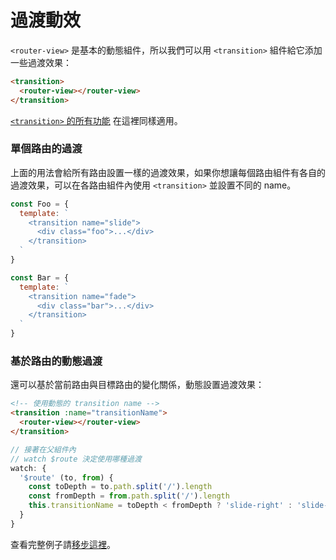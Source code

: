 
# 過渡動效

`<router-view>` 是基本的動態組件，所以我們可以用 `<transition>` 組件給它添加一些過渡效果：

``` html
<transition>
  <router-view></router-view>
</transition>
```

[`<transition>` 的所有功能](https://cn.vuejs.org/guide/transitions.html) 在這裡同樣適用。

### 單個路由的過渡

上面的用法會給所有路由設置一樣的過渡效果，如果你想讓每個路由組件有各自的過渡效果，可以在各路由組件內使用 `<transition>` 並設置不同的 name。

``` js
const Foo = {
  template: `
    <transition name="slide">
      <div class="foo">...</div>
    </transition>
  `
}

const Bar = {
  template: `
    <transition name="fade">
      <div class="bar">...</div>
    </transition>
  `
}
```

### 基於路由的動態過渡

還可以基於當前路由與目標路由的變化關係，動態設置過渡效果：

``` html
<!-- 使用動態的 transition name -->
<transition :name="transitionName">
  <router-view></router-view>
</transition>
```

``` js
// 接著在父組件內
// watch $route 決定使用哪種過渡
watch: {
  '$route' (to, from) {
    const toDepth = to.path.split('/').length
    const fromDepth = from.path.split('/').length
    this.transitionName = toDepth < fromDepth ? 'slide-right' : 'slide-left'
  }
}
```

查看完整例子請[移步這裡](https://github.com/vuejs/vue-router/blob/next/examples/transitions/app.js)。

